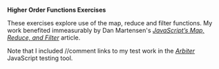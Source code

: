**Higher Order Functions Exercises**

These exercises explore use of the map, reduce and filter functions.
My work benefited immeasurably by Dan Martensen's
*[JavaScript’s Map, Reduce, and Filter](https://danmartensen.svbtle.com/javascripts-map-reduce-and-filter)* article.

Note that I included //comment links to my test work in the *[Arbiter](https://goo.gl/tL3NHM)* JavaScript testing  tool.
